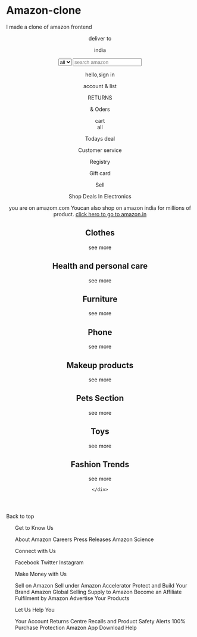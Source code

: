 # Amazon-clone
I made a clone of amazon frontend
<!DOCTYPE html>
<html lang="en">
<head>
    <meta charset="UTF-8">
    <meta name="viewport" content="width=device-width, initial-scale=1.0">
    <title>amazon clone</title>
    <link rel="stylesheet" href="amazon.css">
    <link rel="stylesheet" href="https://cdnjs.cloudflare.com/ajax/libs/font-awesome/6.6.0/css/all.min.css" integrity="sha512-Kc323vGBEqzTmouAECnVceyQqyqdsSiqLQISBL29aUW4U/M7pSPA/gEUZQqv1cwx4OnYxTxve5UMg5GT6L4JJg==" crossorigin="anonymous" referrerpolicy="no-referrer" />
</head>
<body>
<header>   
   <div class="navbar">
    <div class="navlogo boder">
        <div class="logo"></div>
    </div>
            <div class="deliverto boder">
                <p class="av1">deliver to</p>
                <div class="locationicon">
                    <i class="fa-solid fa-location-dot"></i>
                    <p class="av2">india</p>
                </div>
            </div>
            <div class="navsearch">
                <select class="searchselect">
                    <option>all</option>
                </select>
                <input placeholder="search amazon " class="searchinput boder"   >
                <div class="searchicon">
                    <i class="fa-solid fa-magnifying-glass"></i>
                </div>
            </div>
            <div class="navsignin boder">
                <p><span>hello,sign in</span></p>
                <p class="navsecound">account & list</p>
            </div>
            <div class="navreturn boder">
                <p><span>RETURNS</span></p>
                <p class="navsecound"> & Oders</p>
            </div>
            <div class="navcart boder">
                <i class="fa-solid fa-cart-shopping"></i>
                cart
            </div>
     </div>
     <div class="panel">
        <div class="panelall">
            <i class="fa-solid fa-bars"></i>
            all
        </div>
        <div class="pannel-op">
            <p>Todays deal</p>
            <p>Customer service</p>
            <p>Registry</p>
            <p>Gift card</p>
            <p>Sell</p>
        </div>
        <div class="paneldeal">
            Shop Deals In Electronics
        </div>
    </div>
    <div class="herosection">
        <div class="heromsg">
            <p>you are on amazom.com Youcan also shop on amazon india for millions of product. <a href="https://www.amazon.in/events/greatindianfestival/?_encoding=UTF8&_encoding=UTF8&ref_=in_prime_acq_gwhero_jup24_pc_deals_unrec&pd_rd_w=wBw3e&content-id=amzn1.sym.9144b807-a951-4e86-891b-df428567b07b&pf_rd_p=9144b807-a951-4e86-891b-df428567b07b&pf_rd_r=FC6C9EYZ58B2HME4DH6Z&pd_rd_wg=y942Z&pd_rd_r=da77dbf5-6fa1-4577-8dd7-d09902a914ab">click hero to go to amazon.in</a></p>
        </div>
    </div>
    <div class="shopsection">
        <div class="box1 box">
            <div class="boxcontent">
                <h2>Clothes</h2>
                <div class="boximg" style="background-image: url('box1_image.jpg');"></div>
                <p>see more</p>   
            </div>
        </div>
        <div class="box2 box"><div class="boxcontent">
            <h2>Health and personal care</h2>
            <div class="boximg" style="background-image: url('box2_image.jpg');"></div>
            <p>see more</p>   
        </div>
    </div>
        <div class="box3 box"><div class="boxcontent">
            <h2>Furniture</h2>
            <div class="boximg" style="background-image: url('box3_image.jpg');"></div>
            <p>see more</p>   
        </div>
    </div>
        <div class="box4 box"><div class="boxcontent">
            <h2>Phone</h2>
            <div class="boximg" style="background-image: url('box4_image.jpg');"></div>
            <p>see more</p>   
        </div>
    </div>
    <div class="box1 box">
        <div class="boxcontent">
            <h2>Makeup products</h2>
            <div class="boximg" style="background-image: url('box5_image.jpg');"></div>
            <p>see more</p>   
        </div>
    </div>
    <div class="box2 box"><div class="boxcontent">
        <h2>Pets Section</h2>
        <div class="boximg" style="background-image: url('box6_image.jpg');"></div>
        <p>see more</p>   
    </div>
</div>
    <div class="box3 box"><div class="boxcontent">
        <h2>Toys</h2>
        <div class="boximg" style="background-image: url('box7_image.jpg');"></div>
        <p>see more</p>   
    </div>
</div>
    <div class="box4 box"><div class="boxcontent">
        <h2>Fashion Trends</h2>
        <div class="boximg" style="background-image: url('box8_image.jpg');"></div>
        <p>see more</p>   
    </div>
</div>

    
    </div>
            
</header>
<footer>
    <div class="footpanel1">
        Back to top
    </div>
    <div class="footpanel2">
    <ul> 
        <p>Get to Know Us</p>
        <a>About Amazon</a>
        <a>Careers</a>
        <a>Press Releases</a>
        <a>Amazon Science</a>
    </ul>
    <ul> 
        <p>Connect with Us</p>
        <a>Facebook</a>
        <a>Twitter</a>
        <a>Instagram</a>
    </ul> 
    <ul> 
        <p>Make Money with Us</p>
        <a>Sell on Amazon</a>
        <a>Sell under Amazon Accelerator</a>
        <a>Protect and Build Your Brand</a>
        <a>Amazon Global Selling</a>
        <a>Supply to Amazon</a>
        <a>Become an Affiliate</a>
        <a>Fulfilment by Amazon</a>
        <a>Advertise Your Products</a>
    </ul> 
    <ul> 
        <p>Let Us Help You</p>
        <a>Your Account</a>
           <a>Returns Centre</a>
           <a>Recalls and Product Safety Alerts</a>
           <a>100% Purchase Protection</a>
           <a>Amazon App Download</a>
           <a>Help</a>
    </ul>   
    </div>
    <div class="footpanel3">
        <div class="logo"></div>
    </div>
</footer>               
</body>
</html>
